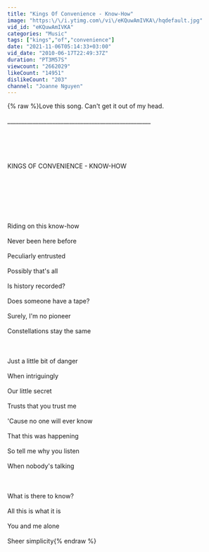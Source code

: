 ```yaml
---
title: "Kings Of Convenience - Know-How"
image: "https:\/\/i.ytimg.com\/vi\/eKQuwAmIVKA\/hqdefault.jpg"
vid_id: "eKQuwAmIVKA"
categories: "Music"
tags: ["kings","of","convenience"]
date: "2021-11-06T05:14:33+03:00"
vid_date: "2010-06-17T22:49:37Z"
duration: "PT3M57S"
viewcount: "2662029"
likeCount: "14951"
dislikeCount: "203"
channel: "Joanne Nguyen"
---
```

{% raw %}Love this song. Can't get it out of my head.<br /><br />___________________________________________________<br /><br /><br /><br /><br /><br />KINGS OF CONVENIENCE - KNOW-HOW<br /><br /><br /><br /><br /><br /><br /><br />Riding on this know-how <br /><br />Never been here before <br /><br />Peculiarly entrusted <br /><br />Possibly that's all <br /><br />Is history recorded? <br /><br />Does someone have a tape? <br /><br />Surely, I'm no pioneer <br /><br />Constellations stay the same <br /><br /><br /><br />Just a little bit of danger <br /><br />When intriguingly <br /><br />Our little secret <br /><br />Trusts that you trust me <br /><br />'Cause no one will ever know <br /><br />That this was happening <br /><br />So tell me why you listen<br /><br />When nobody's talking <br /><br /><br /><br />What is there to know? <br /><br />All this is what it is <br /><br />You and me alone <br /><br />Sheer simplicity{% endraw %}

